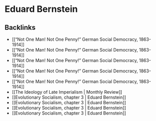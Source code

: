 # Eduard Bernstein



<a id="org6307a1c"></a>

## Backlinks

-   [[&ldquo;Not One Man! Not One Penny!&rdquo; German Social Democracy, 1863-1914]]
-   [[&ldquo;Not One Man! Not One Penny!&rdquo; German Social Democracy, 1863-1914]]
-   [[&ldquo;Not One Man! Not One Penny!&rdquo; German Social Democracy, 1863-1914]]
-   [[&ldquo;Not One Man! Not One Penny!&rdquo; German Social Democracy, 1863-1914]]
-   [[&ldquo;Not One Man! Not One Penny!&rdquo; German Social Democracy, 1863-1914]]
-   [[The Ideology of Late Imperialism | Monthly Review]]
-   [[Evolutionary Socialism, chapter 3 | Eduard Bernstein]]
-   [[Evolutionary Socialism, chapter 3 | Eduard Bernstein]]
-   [[Evolutionary Socialism, chapter 3 | Eduard Bernstein]]
-   [[Evolutionary Socialism, chapter 3 | Eduard Bernstein]]
